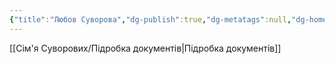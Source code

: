 ```yaml
---
{"title":"Любов Суворова","dg-publish":true,"dg-metatags":null,"dg-home":null,"permalink":"/sim-ya-suvorovih/lyubov-suvorova/","dgPassFrontmatter":true,"noteIcon":""}
---
```


[[Сім'я Суворових/Підробка документів\|Підробка документів]]
